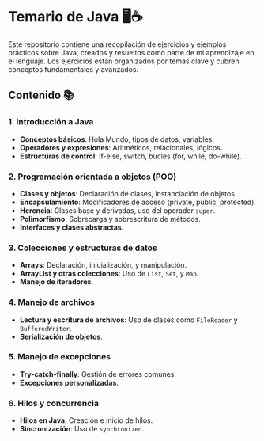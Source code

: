 # Temario de Java 🖥️☕

Este repositorio contiene una recopilación de ejercicios y ejemplos prácticos sobre Java, creados y resueltos como parte de mi aprendizaje en el lenguaje. Los ejercicios están organizados por temas clave y cubren conceptos fundamentales y avanzados.

## Contenido 📚

### 1. Introducción a Java
- **Conceptos básicos**: Hola Mundo, tipos de datos, variables.
- **Operadores y expresiones**: Aritméticos, relacionales, lógicos.
- **Estructuras de control**: If-else, switch, bucles (for, while, do-while).

### 2. Programación orientada a objetos (POO)
- **Clases y objetos**: Declaración de clases, instanciación de objetos.
- **Encapsulamiento**: Modificadores de acceso (private, public, protected).
- **Herencia**: Clases base y derivadas, uso del operador `super`.
- **Polimorfismo**: Sobrecarga y sobrescritura de métodos.
- **Interfaces y clases abstractas**.

### 3. Colecciones y estructuras de datos
- **Arrays**: Declaración, inicialización, y manipulación.
- **ArrayList y otras colecciones**: Uso de `List`, `Set`, y `Map`.
- **Manejo de iteradores**.

### 4. Manejo de archivos
- **Lectura y escritura de archivos**: Uso de clases como `FileReader` y `BufferedWriter`.
- **Serialización de objetos**.

### 5. Manejo de excepciones
- **Try-catch-finally**: Gestión de errores comunes.
- **Excepciones personalizadas**.

### 6. Hilos y concurrencia
- **Hilos en Java**: Creación e inicio de hilos.
- **Sincronización**: Uso de `synchronized`.
